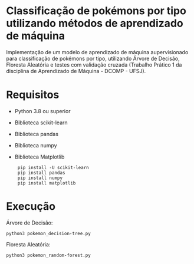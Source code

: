 # Classificação de pokémons por tipo utilizando métodos de aprendizado de máquina
 Implementação de um modelo de aprendizado de máquina aupervisionado para classificação de pokémons por tipo, utilizando Árvore de Decisão, Floresta Aleatória e testes com validação cruzada (Trabalho Prático 1 da disciplina de Aprendizado de Máquina - DCOMP - UFSJ).
 
 # Requisitos
 
 - Python 3.8 ou superior
 - Biblioteca scikit-learn
 - Biblioteca pandas
 - Biblioteca numpy
 - Biblioteca Matplotlib
 
        pip install -U scikit-learn
        pip install pandas
        pip install numpy
        pip install matplotlib
        
 # Execução
 
 Árvore de Decisão:              
                                                       
    python3 pokemon_decision-tree.py
    
 Floresta Aleatória:
 
    python3 pokemon_random-forest.py 
        
